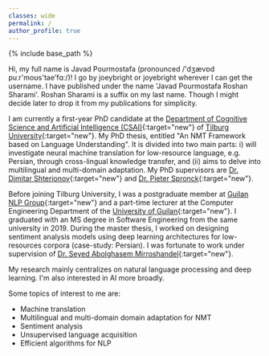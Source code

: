 ```yaml
---
classes: wide
permalink: /
author_profile: true
---
```

{% include base_path %}

Hi, my full name is Javad Pourmostafa (pronounced /'dʒævɒd puːr'moʊs'tae'fɑː/)! I go by joeybright or joyebright wherever I can get the username. I have published under the name 'Javad Pourmostafa Roshan Sharami'. Roshan Sharami is a suffix on my last name. Though I might decide later to drop it from my publications for simplicity.

I am currently a first-year PhD candidate at the [Department of Cognitive Science and Artificial Intelligence (CSAI)](https://csai.nl){:target="new"} of [Tilburg University](https://www.tilburguniversity.edu/){:target="new"}. My PhD thesis, entitled "An NMT Framework based on Language Understanding". It is divided into two main parts: i) will investigate neural machine translation for low-resource language, e.g. Persian, through cross-lingual knowledge transfer, and (ii) aims to delve into multilingual and multi-domain adaptation. My PhD supervisors are [Dr. Dimitar Shterionov](https://ilk.uvt.nl/~shterion/){:target="new"} and [Dr. Pieter Spronck](https://www.spronck.net/){:target="new"}.

Before joining Tilburg University, I was a postgraduate member at [Guilan NLP Group](https://nlp.guilan.ac.ir){:target="new"} and a part-time lecturer at the Computer Engineering Department of the [University of Guilan](https://guilan.ac.ir/en/home){:target="new"}. I graduated with an MS degree in Software Engineering from the same university in 2019. During the master thesis, I worked on designing sentiment analysis models using deep learning architectures for low-resources corpora (case-study: Persian). I was fortunate to work under supervision of [Dr. Seyed Abolghasem Mirroshandel](https://guilan.ac.ir/en/~mirroshandel){:target="new"}.

My research mainly centralizes on natural language processing and deep learning. I'm also interested in AI more broadly.

Some topics of interest to me are:

-   Machine translation
-   Multilingual and multi-domain domain adaptation for NMT
-   Sentiment analysis
-   Unsupervised language acquisition
-   Efficient algorithms for NLP
